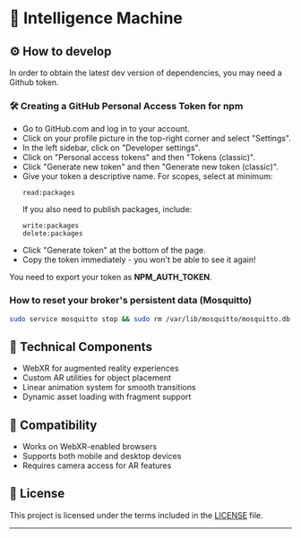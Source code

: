 # :brain: Intelligence Machine 


## :gear: How to develop

In order to obtain the latest dev version of dependencies, you may need a Github token.

### 🛠️ Creating a GitHub Personal Access Token for npm

* Go to GitHub.com and log in to your account.
* Click on your profile picture in the top-right corner and select "Settings".
* In the left sidebar, click on "Developer settings".
* Click on "Personal access tokens" and then "Tokens (classic)".
* Click "Generate new token" and then "Generate new token (classic)".
* Give your token a descriptive name.
    For scopes, select at minimum:
    ```
    read:packages
    ```
    If you also need to publish packages, include:
    ```
    write:packages
    delete:packages
    ```
* Click "Generate token" at the bottom of the page.
* Copy the token immediately - you won't be able to see it again!

You need to export your token as **NPM_AUTH_TOKEN**.


### How to reset your broker's persistent data (Mosquitto)

```bash
sudo service mosquitto stop && sudo rm /var/lib/mosquitto/mosquitto.db && sudo service mosquitto start
```

## 🔬 Technical Components

- WebXR for augmented reality experiences
- Custom AR utilities for object placement
- Linear animation system for smooth transitions
- Dynamic asset loading with fragment support

## 📱 Compatibility

- Works on WebXR-enabled browsers
- Supports both mobile and desktop devices
- Requires camera access for AR features

## 📄 License

This project is licensed under the terms included in the [LICENSE](LICENSE) file.

---
